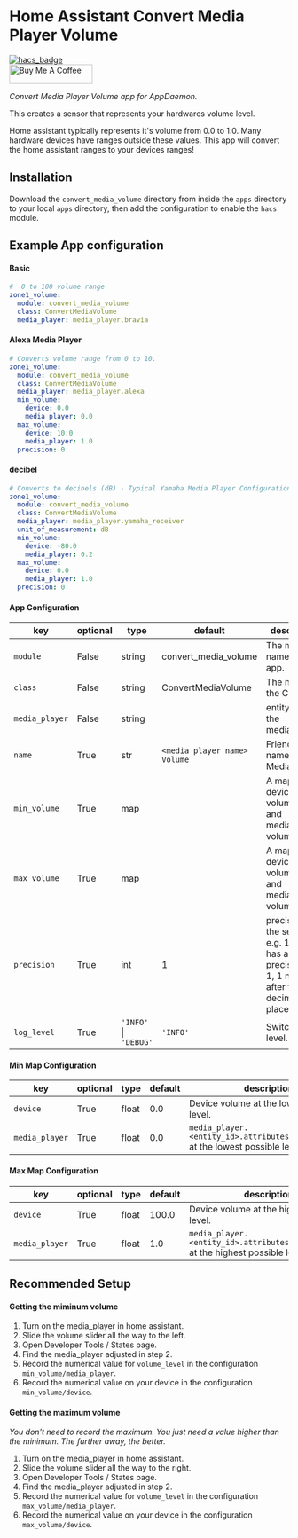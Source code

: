 # Home Assistant Convert Media Player Volume

[![hacs_badge](https://img.shields.io/badge/HACS-Default-orange.svg?style=for-the-badge)](https://github.com/custom-components/hacs)
<br><a href="https://www.buymeacoffee.com/Petro31" target="_blank"><img src="https://cdn.buymeacoffee.com/buttons/default-black.png" width="150px" height="35px" alt="Buy Me A Coffee" style="height: 35px !important;width: 150px !important;" ></a>

_Convert Media Player Volume app for AppDaemon._

This creates a sensor that represents your hardwares volume level.  

Home assistant typically represents it's volume from 0.0 to 1.0.  Many hardware devices have ranges outside these values.  This app will convert the home assistant ranges to your devices ranges!

## Installation

Download the `convert_media_volume` directory from inside the `apps` directory to your local `apps` directory, then add the configuration to enable the `hacs` module.

## Example App configuration

#### Basic
```yaml
#  0 to 100 volume range
zone1_volume:
  module: convert_media_volume
  class: ConvertMediaVolume
  media_player: media_player.bravia
```

#### Alexa Media Player 
```yaml
# Converts volume range from 0 to 10.
zone1_volume:
  module: convert_media_volume
  class: ConvertMediaVolume
  media_player: media_player.alexa
  min_volume:
    device: 0.0
    media_player: 0.0
  max_volume:
    device: 10.0
    media_player: 1.0
  precision: 0
```

#### decibel 
```yaml
# Converts to decibels (dB) - Typical Yamaha Media Player Configuration
zone1_volume:
  module: convert_media_volume
  class: ConvertMediaVolume
  media_player: media_player.yamaha_receiver
  unit_of_measurement: dB
  min_volume:
    device: -80.0
    media_player: 0.2
  max_volume:
    device: 0.0
    media_player: 1.0
  precision: 0
```

#### App Configuration
key | optional | type | default | description
-- | -- | -- | -- | --
`module` | False | string | convert_media_volume | The module name of the app.
`class` | False | string | ConvertMediaVolume | The name of the Class.
`media_player` | False | string | | entity_id of the media_player.
`name` | True | str | `<media player name> Volume` | Friendly name of the Media Player.
`min_volume`| True | map | | A map of the device min volume level and media_player volume level.
`max_volume`| True | map | | A map of the device max volume level and media_player volume level.
`precision`| True | int | 1 | precision of the sensor. e.g. 100.0 has a precision of 1, 1 number after the decimal place.
`log_level` | True | `'INFO'` &#124; `'DEBUG'` | `'INFO'` | Switches log level.

#### Min Map Configuration
key | optional | type | default | description
-- | -- | -- | -- | --
`device` | True | float | 0.0 | Device volume at the lowest possible level.
`media_player` | True | float | 0.0 | `media_player.<entity_id>.attributes.volume_level` at the lowest possible level.

#### Max Map Configuration
key | optional | type | default | description
-- | -- | -- | -- | --
`device` | True | float | 100.0 | Device volume at the highest possible level.
`media_player` | True | float | 1.0 | `media_player.<entity_id>.attributes.volume_level` at the highest possible level.

## Recommended Setup

#### Getting the miminum volume

1.  Turn on the media_player in home assistant.
2.  Slide the volume slider all the way to the left.
3.  Open Developer Tools / States page.
4.  Find the media_player adjusted in step 2.
5.  Record the numerical value for `volume_level` in the configuration `min_volume/media_player`.
6.  Record the numerical value on your device in the configuration `min_volume/device`.

#### Getting the maximum volume

_You don't need to record the maximum.  You just need a value higher than the minimum.  The further away, the better._

1.  Turn on the media_player in home assistant.
2.  Slide the volume slider all the way to the right.
3.  Open Developer Tools / States page.
4.  Find the media_player adjusted in step 2.
5.  Record the numerical value for `volume_level` in the configuration `max_volume/media_player`.
6.  Record the numerical value on your device in the configuration `max_volume/device`.
